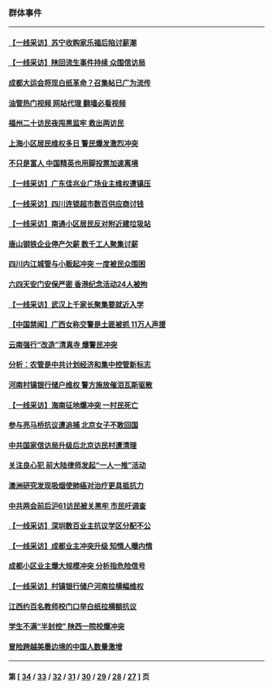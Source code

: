 ### 群体事件
---
#### [【一线采访】苏宁收购家乐福后陷讨薪潮](../../pages/ncid279/n14042224.md?07292045) 
#### [【一线采访】陕回流生事件持续 众围信访局](../../pages/ncid279/n14040242.md?07292045) 
#### [成都大运会将现白纸革命？召集帖已广为流传](../../pages/ncid279/n14033119.md?07292045) 
#### [油管热门视频 网站代理 翻墙必看视频](http://138.2.39.72:81/youtube.html?epic-marker?07292045)
#### [福州二十访民夜闯黑监牢 救出两访民](../../pages/ncid279/n14031617.md?07292045) 
#### [上海小区居民维权多日 警民爆发激烈冲突](../../pages/ncid279/n14029221.md?07292045) 
#### [不只是富人 中国精英也用脚投票加速离境](../../pages/ncid279/n14029086.md?07292045) 
#### [【一线采访】广东佳兆业广场业主维权遭镇压](../../pages/ncid279/n14028175.md?07292045) 
#### [【一线采访】四川连锁超市数百供应商讨钱](../../pages/ncid279/n14025102.md?07292045) 
#### [【一线采访】南通小区居民反对附近建垃圾站](../../pages/ncid279/n14021690.md?07292045) 
#### [唐山钢铁企业停产欠薪 数千工人聚集讨薪](../../pages/ncid279/n14017404.md?07292045) 
#### [四川内江城管与小贩起冲突 一度被民众围困](../../pages/ncid279/n14015922.md?07292045) 
#### [六四天安门安保严密 香港纪念活动24人被拘](../../pages/ncid279/n14009800.md?07292045) 
#### [【一线采访】武汉上千家长聚集要就近入学](../../pages/ncid279/n14009497.md?07292045) 
#### [【中国禁闻】广西女称交警是土匪被抓 11万人声援](../../pages/ncid279/n14006869.md?07292045) 
#### [云南强行“改造”清真寺 爆警民冲突](../../pages/ncid279/n14005561.md?07292045) 
#### [分析：农管是中共计划经济和集中控管新标志](../../pages/ncid279/n14000665.md?07292045) 
#### [河南村镇银行储户维权 警方施放催泪瓦斯驱散](../../pages/ncid279/n13998750.md?07292045) 
#### [【一线采访】海南征地爆冲突 一村民死亡](../../pages/ncid279/n13989137.md?07292045) 
#### [参与亮马桥抗议遭追捕 北京女子不敢回国](../../pages/ncid279/n13985420.md?07292045) 
#### [中共国家信访局升级后北京访民村遭清理](../../pages/ncid279/n13984826.md?07292045) 
#### [关注良心犯 前大陆律师发起“一人一推”活动](../../pages/ncid279/n13980524.md?07292045) 
#### [澳洲研究发现吸烟使肺癌对治疗更具抵抗力](../../pages/ncid279/n13977762.md?07292045) 
#### [中共两会前后沪61访民被关黑牢 市民吁调查](../../pages/ncid279/n13976054.md?07292045) 
#### [【一线采访】深圳数百业主抗议学区分配不公](../../pages/ncid279/n13976680.md?07292045) 
#### [【一线采访】成都业主冲突升级 知情人曝内情](../../pages/ncid279/n13965289.md?07292045) 
#### [成都小区业主爆大规模冲突 分析指危险信号](../../pages/ncid279/n13964520.md?07292045) 
#### [【一线采访】村镇银行储户河南拉横幅维权](../../pages/ncid279/n13964555.md?07292045) 
#### [江西约百名教师校门口举白纸拉横额抗议](../../pages/ncid279/n13958579.md?07292045) 
#### [学生不满“半封控” 陕西一院校爆冲突](../../pages/ncid279/n13946647.md?07292045) 
#### [冒险跨越美墨边境的中国人数量激增](../../pages/ncid279/n13946742.md?07292045) 

---
#### 第 [ [34](./34.md?07292045) / [33](./33.md?07292045) / [32](./32.md?07292045) / [31](./31.md?07292045) / [30](./30.md?07292045) / [29](./29.md?07292045) / [28](./28.md?07292045) / [27](./27.md?07292045) ] 页
